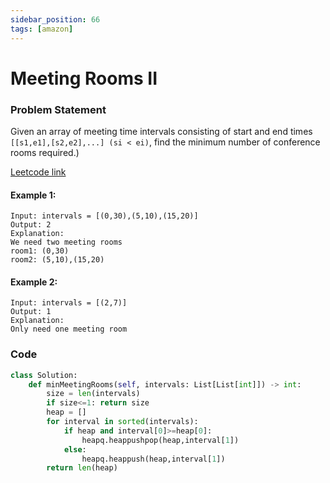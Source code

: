 ```yaml
---
sidebar_position: 66
tags: [amazon]
---
```


# Meeting Rooms II

### Problem Statement

Given an array of meeting time intervals consisting of start and end times `[[s1,e1],[s2,e2],...] (si < ei)`, find the minimum number of conference rooms required.)

[Leetcode link](https://leetcode.com/problems/meeting-rooms-ii)

#### Example 1:

```
Input: intervals = [(0,30),(5,10),(15,20)]
Output: 2
Explanation:
We need two meeting rooms
room1: (0,30)
room2: (5,10),(15,20)
```

#### Example 2:

```
Input: intervals = [(2,7)]
Output: 1
Explanation:
Only need one meeting room
```

### Code

```python title="Python Code"
class Solution:
    def minMeetingRooms(self, intervals: List[List[int]]) -> int:
        size = len(intervals)
        if size<=1: return size
        heap = []
        for interval in sorted(intervals):
            if heap and interval[0]>=heap[0]:
                heapq.heappushpop(heap,interval[1])
            else:
                heapq.heappush(heap,interval[1])
        return len(heap)
```
